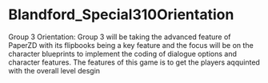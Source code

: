 # Blandford_Special310Orientation
Group 3 Orientation: Group 3 will be taking the advanced feature of PaperZD with its flipbooks being a key feature and the focus will be on the character blueprints to implement the coding of dialogue options and character features.
The features of this game is to get the players aqquinted with the overall level desgin
